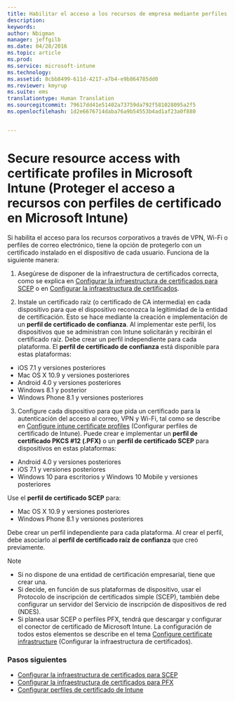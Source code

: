 ```yaml
---
title: Habilitar el acceso a los recursos de empresa mediante perfiles de certificado|Microsoft Intune
description: 
keywords: 
author: Nbigman
manager: jeffgilb
ms.date: 04/28/2016
ms.topic: article
ms.prod: 
ms.service: microsoft-intune
ms.technology: 
ms.assetid: 8cbb8499-611d-4217-a7b4-e9b864785dd0
ms.reviewer: kmyrup
ms.suite: ems
translationtype: Human Translation
ms.sourcegitcommit: 79617dd41e51402a73759da792f581028095a2f5
ms.openlocfilehash: 1d2e6676714daba76a9b54553b4ad1af23a0f880


---
```


# Secure resource access with certificate profiles in Microsoft Intune (Proteger el acceso a recursos con perfiles de certificado en Microsoft Intune)
Si habilita el acceso para los recursos corporativos a través de VPN, Wi-Fi o perfiles de correo electrónico, tiene la opción de protegerlo con un certificado instalado en el dispositivo de cada usuario. Funciona de la siguiente manera:

1. Asegúrese de disponer de la infraestructura de certificados correcta, como se explica en [Configurar la infraestructura de certificados para SCEP](configure-certificate-infrastructure-for-scep.md) o en [Configurar la infraestructura de certificados](configure-certificate-infrastructure-for-pfx.md).

2. Instale un certificado raíz (o certificado de CA intermedia) en cada dispositivo para que el dispositivo reconozca la legitimidad de la entidad de certificación. Esto se hace mediante la creación e implementación de un **perfil de certificado de confianza**. Al implementar este perfil, los dispositivos que se administran con Intune solicitarán y recibirán el certificado raíz. Debe crear un perfil independiente para cada plataforma. El **perfil de certificado de confianza** está disponible para estas plataformas:
 -  iOS 7.1 y versiones posteriores
 -  Mac OS X 10.9 y versiones posteriores
 -  Android 4.0 y versiones posteriores
 -  Windows 8.1 y posterior
 -  Windows Phone 8.1 y versiones posteriores

3. Configure cada dispositivo para que pida un certificado para la autenticación del acceso al correo, VPN y Wi-Fi, tal como se describe en [Configure intune certificate profiles](configure-intune-certificate-profiles.md) (Configurar perfiles de certificado de Intune). Puede crear e implementar un **perfil de certificado PKCS #12 (.PFX)** o un **perfil de certificado SCEP** para dispositivos en estas plataformas:

-  Android 4.0 y versiones posteriores
-  iOS 7.1 y versiones posteriores
-  Windows 10 para escritorios y Windows 10 Mobile y versiones posteriores

Use el **perfil de certificado SCEP** para:
-   Mac OS X 10.9 y versiones posteriores
-   Windows Phone 8.1 y versiones posteriores

Debe crear un perfil independiente para cada plataforma. Al crear el perfil, debe asociarlo al **perfil de certificado raíz de confianza** que creó previamente.

> [!NOTE]           
> -    Si no dispone de una entidad de certificación empresarial, tiene que crear una.
>- Si decide, en función de sus plataformas de dispositivo, usar el Protocolo de inscripción de certificados simple (SCEP), también debe configurar un servidor del Servicio de inscripción de dispositivos de red (NDES).
>-  Si planea usar SCEP o perfiles PFX, tendrá que descargar y configurar el conector de certificado de Microsoft Intune.
> La configuración de todos estos elementos se describe en el tema [Configure certificate infrastructure](configure-certificate-infrastructure.md) (Configurar la infraestructura de certificados).

### Pasos siguientes
- [Configurar la infraestructura de certificados para SCEP](configure-certificate-infrastructure-for-scep.md)
- [Configurar la infraestructura de certificados para PFX](configure-certificate-infrastructure-for-pfx.md)
- [Configurar perfiles de certificado de Intune](configure-intune-certificate-profiles.md)



<!--HONumber=Jul16_HO1-->


